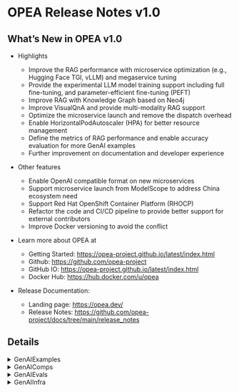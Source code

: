 # OPEA Release Notes v1.0
## What’s New in OPEA v1.0

- Highlights
    - Improve the RAG performance with microservice optimization (e.g., Hugging Face TGI, vLLM) and megaservice tuning
    - Provide the experimental LLM model training support including full fine-tuning, and parameter-efficient fine-tuning (PEFT)
    - Improve RAG with Knowledge Graph based on Neo4j
    - Improve VisualQnA and provide multi-modality RAG support
    - Optimize the microservice launch and remove the dispatch overhead
    - Enable HorizontalPodAutoscaler (HPA) for better resource management
    - Define the metrics of RAG performance and enable accuracy evaluation for more GenAI examples
    - Further improvement on documentation and developer experience 

- Other features
    - Enable OpenAI compatible format on new microservices
    - Support microservice launch from ModelScope to address China ecosystem need
    - Support Red Hat OpenShift Container Platform (RHOCP)
    - Refactor the code and CI/CD pipeline to provide better support for external contributors
    - Improve Docker versioning to avoid the conflict 

- Learn more about OPEA at
    - Getting Started: https://opea-project.github.io/latest/index.html
    - Github: https://github.com/opea-project
    - GitHub IO: https://opea-project.github.io/latest/index.html
    - Docker Hub: https://hub.docker.com/u/opea

- Release Documentation:
    - Landing page:  https://opea.dev/ 
    - Release Notes:  https://github.com/opea-project/docs/tree/main/release_notes 

## Details

<details><summary>GenAIExamples</summary> 

- Deployment
    - Add ui/nginx support in K8S manifest for ChatQnA/CodeGen/CodeTrans/Docsum([ba94e01](https://github.com/opea-project/GenAIExamples/commit/ba94e01))
    - K8S manifest: Update ChatQnA/CodeGen/CodeTrans/DocSum([0629696](https://github.com/opea-project/GenAIExamples/commit/0629696))
    - Update mount path in xeon k8s([2a6af64](https://github.com/opea-project/GenAIExamples/commit/2a6af64))
    - Add Nginx - k8s manifest in CodeTrans([6a679ba](https://github.com/opea-project/GenAIExamples/commit/6a679ba))
    - Add Nginx - docker in CodeTrans([cc84847](https://github.com/opea-project/GenAIExamples/commit/cc84847))
    - watch more docker compose files changes([4b0bc26](https://github.com/opea-project/GenAIExamples/commit/4b0bc26))
    - Add chatQnA UI manifest([758d236](https://github.com/opea-project/GenAIExamples/commit/758d236))
    - Revert the LLM model for kubernetes GMS([f5f1e32](https://github.com/opea-project/GenAIExamples/commit/f5f1e32))
    - [ChatQnA] Update retrieval & dataprep manifests([6730b24](https://github.com/opea-project/GenAIExamples/commit/6730b24))
    - [ChatQnA]Update manifests([3563f5d](https://github.com/opea-project/GenAIExamples/commit/3563f5d))
    - [ChatQnA] Update benchmarking manifests([36fb9a9](https://github.com/opea-project/GenAIExamples/commit/36fb9a9))
    - [ChatQnA] udate OOB & Tuned manifests([ac34860](https://github.com/opea-project/GenAIExamples/commit/ac34860))

- Documentation
    - [ChatQnA] Update README for ModelScope([aebc23f](https://github.com/opea-project/GenAIExamples/commit/aebc23f))
    - Update README.md([4bd7841](https://github.com/opea-project/GenAIExamples/commit/4bd7841))
    - [ChatQnA] Update README for without Rerank Pipeline([6b617d6](https://github.com/opea-project/GenAIExamples/commit/6b617d6))
    - [ChatQnA] Update Benchmark README for w/o rerank([4a51874](https://github.com/opea-project/GenAIExamples/commit/4a51874))
    - Fix readme for nv gpu([43b2ae5](https://github.com/opea-project/GenAIExamples/commit/43b2ae5))
    - [ChatQnA] Update Benchmark README to Fix Input Length([55d287d](https://github.com/opea-project/GenAIExamples/commit/55d287d))
    - Refine ChatQnA README for TGI([afc3341](https://github.com/opea-project/GenAIExamples/commit/afc3341))
    - Add default model for VisualQnA README([07baa8f](https://github.com/opea-project/GenAIExamples/commit/07baa8f))
    - Update readme for manifests of some examples([adb157f](https://github.com/opea-project/GenAIExamples/commit/adb157f))
    - doc: use markdown table in supported_examples([9cf1d88](https://github.com/opea-project/GenAIExamples/commit/9cf1d88))
    - doc: remove invalid code block language([c6d811a](https://github.com/opea-project/GenAIExamples/commit/c6d811a))
    - add AudioQnA readme with supported model([f4f4da2](https://github.com/opea-project/GenAIExamples/commit/f4f4da2))
    - add more code owners([7f89797](https://github.com/opea-project/GenAIExamples/commit/7f89797))
    - doc: fix headings([7a0fca7](https://github.com/opea-project/GenAIExamples/commit/7a0fca7))
    - [Codegen] Refine readme to prompt users on how to change the model.([814164d](https://github.com/opea-project/GenAIExamples/commit/814164d))
    - Update README.md and remove some open-source details([2ef83fc](https://github.com/opea-project/GenAIExamples/commit/2ef83fc))
    - Add issue template([84a781a](https://github.com/opea-project/GenAIExamples/commit/84a781a))
    - doc: fix headings and indenting([67394b8](https://github.com/opea-project/GenAIExamples/commit/67394b8))
    - Add default model in readme for FaqGen and DocSum([d487093](https://github.com/opea-project/GenAIExamples/commit/d487093))
    - Change docs of kubernetes for curl commands in README([4133757](https://github.com/opea-project/GenAIExamples/commit/4133757))
    - Update v0.9 RAG release data([947936e](https://github.com/opea-project/GenAIExamples/commit/947936e))
    - Explain Default Model in ChatQnA and CodeTrans READMEs([2a2ff45](https://github.com/opea-project/GenAIExamples/commit/2a2ff45))
    - Update docker images list.([a8244c4](https://github.com/opea-project/GenAIExamples/commit/a8244c4))

- Other examples
    - Fix refactor bug([7c13f2c](https://github.com/opea-project/GenAIExamples/commit/7c13f2c))
    - Provide the method to get nke-10k-2023.pdf([a2745b2](https://github.com/opea-project/GenAIExamples/commit/a2745b2))
    - Integrate visualQnA backend([fa12083](https://github.com/opea-project/GenAIExamples/commit/fa12083))
    - Enable nginx for VisualQnA([def19b4](https://github.com/opea-project/GenAIExamples/commit/def19b4))
    - Add Settings and Update system Prompt option([1d1e1f9](https://github.com/opea-project/GenAIExamples/commit/1d1e1f9))
    - Refactor folder to support different vendors([d73129c](https://github.com/opea-project/GenAIExamples/commit/d73129c))
    - Add rerank finetuning example([71857f5](https://github.com/opea-project/GenAIExamples/commit/71857f5))
    - remove logs for benchmark([e0bc5f2](https://github.com/opea-project/GenAIExamples/commit/e0bc5f2))
    - update image build for 2 new examples([0869029](https://github.com/opea-project/GenAIExamples/commit/0869029))
    - fix comps/nginx image build content([22d066a](https://github.com/opea-project/GenAIExamples/commit/22d066a))
    - react-ui: Add support to display Chinese([8c40204](https://github.com/opea-project/GenAIExamples/commit/8c40204))
    - [VisualQnA] Update compose.yaml to fix the endpoint url issue in UI([fbaa024](https://github.com/opea-project/GenAIExamples/commit/fbaa024))
    - Add megaservice definition without microservice wrappers([ebe6b47](https://github.com/opea-project/GenAIExamples/commit/ebe6b47))
    - Add instruction tuning example([4c78f8c](https://github.com/opea-project/GenAIExamples/commit/4c78f8c))
    - fix token name([1e47444](https://github.com/opea-project/GenAIExamples/commit/1e47444))
    - Modify the handling of detected warnings to only prompt.([e6f5d13](https://github.com/opea-project/GenAIExamples/commit/e6f5d13))
    - Always upload scan artifacts([6f3e54a](https://github.com/opea-project/GenAIExamples/commit/6f3e54a))
    - Update ChatQnA env ([32afb65](https://github.com/opea-project/GenAIExamples/commit/32afb65))
    - Yinghu5 patch 1([beda609](https://github.com/opea-project/GenAIExamples/commit/beda609))
    - Update ollama run command([10c81f1](https://github.com/opea-project/GenAIExamples/commit/10c81f1))
    - weekly update images tag([035f39f](https://github.com/opea-project/GenAIExamples/commit/035f39f))
    - Fix port conflict in llava-tgi-service in VisualQnA([993688a](https://github.com/opea-project/GenAIExamples/commit/993688a))
    - Remove 'vim' from all Dockerfiles([1874dfd](https://github.com/opea-project/GenAIExamples/commit/1874dfd))
    - enhance image publish action([5fde666](https://github.com/opea-project/GenAIExamples/commit/5fde666))
    - Update port in set_env.sh for TGI endpoint([e5ec38c](https://github.com/opea-project/GenAIExamples/commit/e5ec38c))

- CI/CD/UT
    - Add new test cases for VisualQnA([995a62c](https://github.com/opea-project/GenAIExamples/commit/995a62c))
    - docker image cd workflow enhance ([675ea4a](https://github.com/opea-project/GenAIExamples/commit/675ea4a))
    - optimize image scan cd workflow([dba908a](https://github.com/opea-project/GenAIExamples/commit/dba908a))

</details>

<details><summary>GenAIComps</summary> 

- Cores
    - Optimize mega flow by removing microservice wrapper([0bb69ac](https://github.com/opea-project/GenAIComps/commit/0bb69ac))
    - Fix guardrails out handle logics for space linebreak and quote([e38ed6d](https://github.com/opea-project/GenAIComps/commit/e38ed6d))
    - fix mismatched response format w/wo streaming guardrails([b6c0785](https://github.com/opea-project/GenAIComps/commit/b6c0785))

- Fine-tuning/Pre-training
    - Added finetuned model deployment tutorial in readme([2931147](https://github.com/opea-project/GenAIComps/commit/2931147))
    - Add LLM pretraining support([58e9972](https://github.com/opea-project/GenAIComps/commit/58e9972))
    - updates to containers for finetuning composite([f4d123c](https://github.com/opea-project/GenAIComps/commit/f4d123c))
    - enable embedding finetuning([7e1a2e5](https://github.com/opea-project/GenAIComps/commit/7e1a2e5))
    - update finetuning doc([7d2cd6b](https://github.com/opea-project/GenAIComps/commit/7d2cd6b))
    - Support rerank model finetuning([7d9265f](https://github.com/opea-project/GenAIComps/commit/7d9265f))
    - remove Update checkpoint format([8369fbf](https://github.com/opea-project/GenAIComps/commit/8369fbf))
    - finetuning models limitation.([a924579](https://github.com/opea-project/GenAIComps/commit/a924579))
    - Update checkpoint format([8369fbf](https://github.com/opea-project/GenAIComps/commit/8369fbf))
    - update upload_training_files format([3367b76](https://github.com/opea-project/GenAIComps/commit/3367b76))
    - refine logging code.([5b3053f](https://github.com/opea-project/GenAIComps/commit/5b3053f))

- LVM/Video RAG
    - Fix lvms videl-llama code issue([38abaab](https://github.com/opea-project/GenAIComps/commit/38abaab))
    - Fix LVM streaming issue([fb4b8d2](https://github.com/opea-project/GenAIComps/commit/fb4b8d2))
    - Add schema to Redis initialization & Improve LVM-TGI For Multimodal Retriever Microservice([23cc3ea](https://github.com/opea-project/GenAIComps/commit/23cc3ea))
    - Retriever and lvm update for multimodal rag on videos([1513998](https://github.com/opea-project/GenAIComps/commit/1513998))
    - BUG FIX: LVM security fix([3e548f3](https://github.com/opea-project/GenAIComps/commit/3e548f3))
    - Add Megaservice support for MMRAG VideoRAGQnA usecase([2c48bc8](https://github.com/opea-project/GenAIComps/commit/2c48bc8))
    - adding embedding support for CLIP based models for VideoRAGQnA  example for v0.9([2a53e25](https://github.com/opea-project/GenAIComps/commit/2a53e25))
    - Add local Rerank microservice for VideoRAGQnA([5fb4a38](https://github.com/opea-project/GenAIComps/commit/5fb4a38))
    - Add Megaservice support for MMRAG - MultimodalRAGQnAWithVideos usecase([99be1bd](https://github.com/opea-project/GenAIComps/commit/99be1bd))
    - Bugfix for PR 496 to add format_video_name function([54aa943](https://github.com/opea-project/GenAIComps/commit/54aa943))

- DataPrep/vector stores
    - Fix the loading error of jsonl file([2fbce3e](https://github.com/opea-project/GenAIComps/commit/2fbce3e))
    - To avoid port conflicts change port to others.([89197e5](https://github.com/opea-project/GenAIComps/commit/89197e5))
    - Dataprep fetch page fix([01886fe](https://github.com/opea-project/GenAIComps/commit/01886fe))
    - Multimodal dataprep([6d4b668](https://github.com/opea-project/GenAIComps/commit/6d4b668))
    - Refine Dataprep Milvus MS([7686cfa](https://github.com/opea-project/GenAIComps/commit/7686cfa))
    - dataprep: Fix issue in uploading docx with embedding image([b873cf8](https://github.com/opea-project/GenAIComps/commit/b873cf8))
    - add: Pathway vector store and retriever as LangChain component([2c2322e](https://github.com/opea-project/GenAIComps/commit/2c2322e))
    - adding lancedb to langchain vectorstores([2360e5a](https://github.com/opea-project/GenAIComps/commit/2360e5a))

- Other Components
    - Fix intent detection code issue([4c0f527](https://github.com/opea-project/GenAIComps/commit/4c0f527))
    - clear some unnecessary scripts and Dockerfile commands.([824a7e2](https://github.com/opea-project/GenAIComps/commit/824a7e2))
    - Update CODEOWNERS([5537b7f](https://github.com/opea-project/GenAIComps/commit/5537b7f))
    - doc: fix heading levels in markdown content([a8a46bc](https://github.com/opea-project/GenAIComps/commit/a8a46bc))
    - [Reorg] Reorg Folder to Support Different Vendors([bea9bb0](https://github.com/opea-project/GenAIComps/commit/bea9bb0))
    - unify default reranking model with BAAI/bge-reranker-base([48d4e53](https://github.com/opea-project/GenAIComps/commit/48d4e53))
    - feedback_management: Remove 'vim' from Dockerfile([b2e64d2](https://github.com/opea-project/GenAIComps/commit/b2e64d2))
    - switch to using upstream 'tgi-gaudi' on HuggingFace([90cc44f](https://github.com/opea-project/GenAIComps/commit/90cc44f))
    - Using Pip '--no-cache-dir' within all Dockerfiles([f1f866f](https://github.com/opea-project/GenAIComps/commit/f1f866f))
    - Change image tag.([2093558](https://github.com/opea-project/GenAIComps/commit/2093558))
    - add code owners([0379aeb](https://github.com/opea-project/GenAIComps/commit/0379aeb))
    - Remove revision for TEI Embedding([d609071](https://github.com/opea-project/GenAIComps/commit/d609071))
    - BUGFIX: fix SearchedMultimodalDoc in docarray([ed44b44](https://github.com/opea-project/GenAIComps/commit/ed44b44))
    - Feedback management microservice component([72123b2](https://github.com/opea-project/GenAIComps/commit/72123b2))
    - optimize rerank with backend ref([d76751a](https://github.com/opea-project/GenAIComps/commit/d76751a))
    - bump version into v1.0([9a1af76](https://github.com/opea-project/GenAIComps/commit/9a1af76))
    - Add Scan Container.([0d49244](https://github.com/opea-project/GenAIComps/commit/0d49244))
    - Remove 'vim' from all Dockerfiles([25174c0](https://github.com/opea-project/GenAIComps/commit/25174c0))
    - add VDMS retriever microservice for v0.9 Milestone([445c9b1](https://github.com/opea-project/GenAIComps/commit/445c9b1))
    - update image build yaml([b541fd8](https://github.com/opea-project/GenAIComps/commit/b541fd8))
    - ollama: Update curl proxy.([f510b69](https://github.com/opea-project/GenAIComps/commit/f510b69))
    - Embedding Runtime on NeuralSpeed([0292355](https://github.com/opea-project/GenAIComps/commit/0292355))
    - add microservice for intent detection([84a7e57](https://github.com/opea-project/GenAIComps/commit/84a7e57))

- CI/CD/UT
    - add PREDICTIONGUARD_API_KEY for CI([94eb60f](https://github.com/opea-project/GenAIComps/commit/94eb60f))
    - update CI test log achieve([960f66c](https://github.com/opea-project/GenAIComps/commit/960f66c))
    - expand CI timeout([6c24078](https://github.com/opea-project/GenAIComps/commit/6c24078))
    - image scan and publish cd enhance([341f97a](https://github.com/opea-project/GenAIComps/commit/341f97a))
    - add resume finetuning checkpoint ut.([c718602](https://github.com/opea-project/GenAIComps/commit/c718602))
    - Bug_fix.([2a91903](https://github.com/opea-project/GenAIComps/commit/2a91903))
    - Optimize the content of the alerts.([8a11413](https://github.com/opea-project/GenAIComps/commit/8a11413))
    - Add compose file.([7a21d09](https://github.com/opea-project/GenAIComps/commit/7a21d09))
    - Remove duplicate code([8325d5d](https://github.com/opea-project/GenAIComps/commit/8325d5d))
    - Fix image build fail issue.([3ce387a](https://github.com/opea-project/GenAIComps/commit/3ce387a))
    - Bug fix([12fd97a](https://github.com/opea-project/GenAIComps/commit/12fd97a))
    - enhance image publish job([9007212](https://github.com/opea-project/GenAIComps/commit/9007212))
    - Dockerflie check([2705e93](https://github.com/opea-project/GenAIComps/commit/2705e93))
    - Make the scanning method optional.([ae71eee](https://github.com/opea-project/GenAIComps/commit/ae71eee))
    - Modify output messages.([3e87c3b](https://github.com/opea-project/GenAIComps/commit/3e87c3b))

</details>

<details><summary>GenAIEvals</summary> 

- Accuracy 
    - add audioqna asr wer eval scripts([cf8bd83](https://github.com/opea-project/GenAIEval/commit/cf8bd83))
    - update llm-as-judge doc.([102fcdd](https://github.com/opea-project/GenAIEval/commit/102fcdd))
    - [v1.0] Add docker metric support([cff0a36](https://github.com/opea-project/GenAIEval/commit/cff0a36))
    - fix issue because of ragas changes([6abbe40](https://github.com/opea-project/GenAIEval/commit/6abbe40))
    - Add README for codegen acc test.([77bb66c](https://github.com/opea-project/GenAIEval/commit/77bb66c))
    - Update chatqna input to fix input length([4f46a12](https://github.com/opea-project/GenAIEval/commit/4f46a12))
    - Support bigcode eval for codegen v0.1([02b60b5](https://github.com/opea-project/GenAIEval/commit/02b60b5))
    - Add FaqGen Accuracy scripts & Refine Ragas([4df6438](https://github.com/opea-project/GenAIEval/commit/4df6438))
    - update rag_eval readme([425b423](https://github.com/opea-project/GenAIEval/commit/425b423))
    - fix bigcode version when python>=3.11([1d3a502](https://github.com/opea-project/GenAIEval/commit/1d3a502))
    - add acc tuning script.([a6fd418](https://github.com/opea-project/GenAIEval/commit/a6fd418))
 
- Performance
    - [ChatQnA] Support the replica tuning for ChatQnA([484b69a](https://github.com/opea-project/GenAIEval/commit/484b69a))
    - Fix rerank benchmark script([8edda1c](https://github.com/opea-project/GenAIEval/commit/8edda1c))
    - Support service-list for metrics collection in benchmark.py([58502c5](https://github.com/opea-project/GenAIEval/commit/58502c5))
    - Support benchmark file for w/o rerank pipeline([17d35e3](https://github.com/opea-project/GenAIEval/commit/17d35e3))
    - Update configuration in benchmark README([514a6d6](https://github.com/opea-project/GenAIEval/commit/514a6d6))
    - Support P50, P90, P99 for next token latency([6ac555c](https://github.com/opea-project/GenAIEval/commit/6ac555c))
    - Support microservice level benchmark([626d269](https://github.com/opea-project/GenAIEval/commit/626d269))
    - Support stresscli for codegen([907dc19](https://github.com/opea-project/GenAIEval/commit/907dc19))
    - Align llm microservice parameters with end to end test([476a327](https://github.com/opea-project/GenAIEval/commit/476a327))
    - Fix microservice level benchmark issue([211b560](https://github.com/opea-project/GenAIEval/commit/211b560))
    - Add benchmark part into top README([ac52f79](https://github.com/opea-project/GenAIEval/commit/ac52f79))
    - Add CRAG benchmark([a9b087f](https://github.com/opea-project/GenAIEval/commit/a9b087f))
    - [ChatQnA] Support the replica tuning for ChatQnA([484b69a](https://github.com/opea-project/GenAIEval/commit/484b69a))
    - add file for w/o rerank([17d35e3](https://github.com/opea-project/GenAIEval/commit/17d35e3))
    - add bench-target as the prefix of output folder([3f0ceaf](https://github.com/opea-project/GenAIEval/commit/3f0ceaf))

- Others
    - doc: fix headings and indents([65a0a5b](https://github.com/opea-project/GenAIEval/commit/65a0a5b))
    - doc: add title to new FaqGen README([52a540d](https://github.com/opea-project/GenAIEval/commit/52a540d))
    - add code owners([047c479](https://github.com/opea-project/GenAIEval/commit/047c479))
    - doc: fix heading level([d5dbbf0](https://github.com/opea-project/GenAIEval/commit/d5dbbf0))   
    - doc: fix JSON example([7318fb8](https://github.com/opea-project/GenAIEval/commit/7318fb8))
    - Update CODEOWNERS([4db9fb3](https://github.com/opea-project/GenAIEval/commit/4db9fb3))
    - doc: update platform optimization document([d982681](https://github.com/opea-project/GenAIEval/commit/d982681))
    - doc: add title to new FaqGen README([52a540d](https://github.com/opea-project/GenAIEval/commit/52a540d))
    - remove examples.([340f507](https://github.com/opea-project/GenAIEval/commit/340f507))

</details>

<details><summary>GenAIInfra</summary> 

- GMC
    - GMC: Add a CR for switch mode on one NV GPU card([02412e7](https://github.com/opea-project/GenAIInfra/commit/02412e7))
    - Update the GMC README based on current changes.([6f7a24e](https://github.com/opea-project/GenAIInfra/commit/6f7a24e))
    - fix GMC crashes in e2e ([5a2b306](https://github.com/opea-project/GenAIInfra/commit/5a2b306))
    - Add unit test for new function in GMC router([0343a2f](https://github.com/opea-project/GenAIInfra/commit/0343a2f))
    - GMC: add UT for reconcile filters([6442127](https://github.com/opea-project/GenAIInfra/commit/6442127))
    - Enable gmc build workflow on push([19fe1a2](https://github.com/opea-project/GenAIInfra/commit/19fe1a2))
    - Doc: Fix some typos to run GMC more smoothly([59000c5](https://github.com/opea-project/GenAIInfra/commit/59000c5))
    - Improve the performance of GMC router([68a2011](https://github.com/opea-project/GenAIInfra/commit/68a2011))
    - GMC: enhance log([a18404e](https://github.com/opea-project/GenAIInfra/commit/a18404e))

- HelmChart
    - e2e helm chart: Add ui for codegen/codetrans/docsum([267d828](https://github.com/opea-project/GenAIInfra/commit/267d828))
    - helm: Add guardrails llama_guard support([8206a8c](https://github.com/opea-project/GenAIInfra/commit/8206a8c))
    - Enable guardrail case in helm e2e tests([491c2e2](https://github.com/opea-project/GenAIInfra/commit/491c2e2))
    - helm chart: add nginx to avoid CORS issue([353f3a5](https://github.com/opea-project/GenAIInfra/commit/353f3a5))
    - helm-chart/common: Add logging config for service components([b80ae50](https://github.com/opea-project/GenAIInfra/commit/b80ae50))
    - helm-chart/data-prep: Add the missing config for dataprep-redis([b70b914](https://github.com/opea-project/GenAIInfra/commit/b70b914))
    - helm: use latest image tag on main branch([65b04dc](https://github.com/opea-project/GenAIInfra/commit/65b04dc))
    - helm/manifest: Update to release v0.9([182183e](https://github.com/opea-project/GenAIInfra/commit/182183e))
    - Add topologySpreadConstraints support([af9e1b6](https://github.com/opea-project/GenAIInfra/commit/af9e1b6))
    - Add TGI additional options([bf10bdd](https://github.com/opea-project/GenAIInfra/commit/bf10bdd))
    - Add vLLM inference engine support([0094f52](https://github.com/opea-project/GenAIInfra/commit/0094f52))
    - Remove unused values and change GenAIExamples default([26f9b16](https://github.com/opea-project/GenAIInfra/commit/26f9b16))

- Documentation
    - add code owner([59ce505](https://github.com/opea-project/GenAIInfra/commit/59ce505))
    - doc: fix headings and indenting([c10bca1](https://github.com/opea-project/GenAIInfra/commit/c10bca1))
    - doc: fix headings, spelling, inter-doc references([22d012e](https://github.com/opea-project/GenAIInfra/commit/22d012e))
    - doc: fix image references([0a3e006](https://github.com/opea-project/GenAIInfra/commit/0a3e006))
    - Add docs for all 3 use cases of ChatQnA examples and change models for switch case([987870f](https://github.com/opea-project/GenAIInfra/commit/987870f))
    - doc: restructure authN-authZ directory([b9bc034](https://github.com/opea-project/GenAIInfra/commit/b9bc034))
    - Update README([9480afc](https://github.com/opea-project/GenAIInfra/commit/9480afc))

- Others
    - Fix CI bug #417([56d7d5d](https://github.com/opea-project/GenAIInfra/commit/56d7d5d))
    - disable hpa-values test in chart e2e in CI([9b38302](https://github.com/opea-project/GenAIInfra/commit/9b38302))
    - Add unit test for memory bandwidth exporter.([43adcc6](https://github.com/opea-project/GenAIInfra/commit/43adcc6))
    - Enable unit test for memory-bandwidth-exporter in CI([923c1f3](https://github.com/opea-project/GenAIInfra/commit/923c1f3))
    - add Observability for OPEA([8d304ac](https://github.com/opea-project/GenAIInfra/commit/8d304ac))
    - fix a badcommit in #383([406bbc2](https://github.com/opea-project/GenAIInfra/commit/406bbc2))
    - Add dataprep CR for NV platform([fa9788d](https://github.com/opea-project/GenAIInfra/commit/fa9788d))
    - Add memory bandwidth exporter for AI workload.([9107af9](https://github.com/opea-project/GenAIInfra/commit/9107af9))
    - authN-authZ: update configs([0f5cef1](https://github.com/opea-project/GenAIInfra/commit/0f5cef1))
    - E2E: exclude terminating pods when wait_util_all_pod_ready([39fb55e](https://github.com/opea-project/GenAIInfra/commit/39fb55e))
    - Add gateway guardrails([b22fc52](https://github.com/opea-project/GenAIInfra/commit/b22fc52))
    - fix #314([f9204f0](https://github.com/opea-project/GenAIInfra/commit/f9204f0))
    - v0.9 charts release([b2328b8](https://github.com/opea-project/GenAIInfra/commit/b2328b8))
    - Restructure the directory of config sample and update the e2e test([326a637](https://github.com/opea-project/GenAIInfra/commit/326a637))
    - Enhance ut([96cd929](https://github.com/opea-project/GenAIInfra/commit/96cd929))
    - improve cd workflows and add release document([a4398b0](https://github.com/opea-project/GenAIInfra/commit/a4398b0))
    - Add HPA support to ChatQnA([cab7a88](https://github.com/opea-project/GenAIInfra/commit/cab7a88))
    - Add some NVIDIA platform support docs and scripts([cad2fc3](https://github.com/opea-project/GenAIInfra/commit/cad2fc3))
    - Expose options of memory bandwidth exporter in k8s manifests and docker for user configuration([2517e79](https://github.com/opea-project/GenAIInfra/commit/2517e79))
    - Update the image version for ChatQnA examples([593458c](https://github.com/opea-project/GenAIInfra/commit/593458c))
    - Doc: Fix broken links([032ddbc](https://github.com/opea-project/GenAIInfra/commit/032ddbc))
    - Update top level README([b224b65](https://github.com/opea-project/GenAIInfra/commit/b224b65))
    - Enable OIDC based Authentication with apisix([ee907d6](https://github.com/opea-project/GenAIInfra/commit/ee907d6))
    - HPA improvements([8d86fff](https://github.com/opea-project/GenAIInfra/commit/8d86fff))
    - authn-authz: fix CORS issue and refine doc([994250c](https://github.com/opea-project/GenAIInfra/commit/994250c))
    - doc: fix markdown issues([a339a87](https://github.com/opea-project/GenAIInfra/commit/a339a87))

</details>
